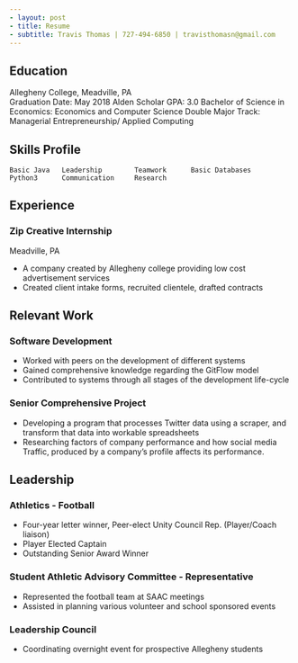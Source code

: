 ```yaml
---
- layout: post
- title: Resume
- subtitle: Travis Thomas | 727-494-6850 | travisthomasn@gmail.com
---
```

## Education
Allegheny College, Meadville, PA                                                                                                        
Graduation Date: May 2018
Alden Scholar
GPA: 3.0
Bachelor of Science in Economics: Economics and Computer Science Double Major
Track: Managerial Entrepreneurship/ Applied Computing
## Skills Profile
	Basic Java 	 Leadership		   Teamwork		 Basic Databases
	Python3 	 Communication	   Research
## Experience
### Zip Creative Internship
Meadville, PA
-	A company created by Allegheny college providing low cost advertisement services
-	Created client intake forms, recruited clientele, drafted contracts
## Relevant Work
### Software Development
-	Worked with peers on the development of different systems
-	Gained comprehensive knowledge regarding the GitFlow model
-	Contributed to systems through all stages of the development life-cycle
### Senior Comprehensive Project
-	Developing a program that processes Twitter data using a scraper, and transform that data into workable spreadsheets
-	Researching factors of company performance and how social media Traffic, produced by a company’s profile affects its performance.
## Leadership
### Athletics - Football
-	Four-year letter winner, Peer-elect Unity Council Rep. (Player/Coach liaison)
-	Player Elected Captain
-	Outstanding Senior Award Winner
### Student Athletic Advisory Committee - Representative
-	Represented the football team at SAAC meetings
-	Assisted in planning various volunteer and school sponsored events
### Leadership Council
-	Coordinating overnight event for prospective Allegheny students

